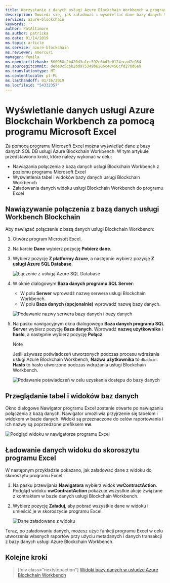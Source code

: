 ```yaml
---
title: Korzystanie z danych usługi Azure Blockchain Workbench w programie Microsoft Excel
description: Dowiedz się, jak załadować i wyświetlać dane bazy danych SQL DB usługi Azure Blockchain Workbench w programie Microsoft Excel.
services: azure-blockchain
keywords: ''
author: PatAltimore
ms.author: patricka
ms.date: 01/14/2019
ms.topic: article
ms.service: azure-blockchain
ms.reviewer: mmercuri
manager: femila
ms.openlocfilehash: 560958c2b420d3a1ec592e6bd7e0124ecad7c984
ms.sourcegitcommit: dede0c5cbb2bd975349b6286c48456cfd270d6e9
ms.translationtype: MT
ms.contentlocale: pl-PL
ms.lasthandoff: 01/16/2019
ms.locfileid: "54332357"
---
```

# <a name="view-azure-blockchain-workbench-data-with-microsoft-excel"></a>Wyświetlanie danych usługi Azure Blockchain Workbench za pomocą programu Microsoft Excel

Za pomocą programu Microsoft Excel można wyświetlać dane z bazy danych SQL DB usługi Azure Blockchain Workbench. W tym artykule przedstawiono kroki, które należy wykonać w celu:

* Nawiązania połączenia z bazą danych usługi Blockchain Workbench z poziomu programu Microsoft Excel
* Wyświetlenia tabel i widoków bazy danych usługi Blockchain Workbench
* Załadowania danych widoku usługi Blockchain Workbench do programu Excel

## <a name="connect-to-the-blockchain-workbench-database"></a>Nawiązywanie połączenia z bazą danych usługi Workbench Blockchain

Aby nawiązać połączenie z bazą danych usługi Blockchain Workbench:

1. Otwórz program Microsoft Excel.
2. Na karcie **Dane** wybierz pozycję **Pobierz dane**.
3. Wybierz pozycję **Z platformy Azure**, a następnie wybierz pozycję **Z usługi Azure SQL Database**.

   ![Łączenie z usługą Azure SQL Database](./media/data-excel/connect-sql-db.png)

4. W oknie dialogowym **Baza danych programu SQL Server**:

    * W polu **Serwer** wprowadź nazwę serwera usługi Blockchain Workbench.
    * W polu **Baza danych (opcjonalnie)** wprowadź nazwę bazy danych.

   ![Podawanie nazwy serwera bazy danych i bazy danych](./media/data-excel/provide-server-db.png)

5. Na pasku nawigacyjnym okna dialogowego **Baza danych programu SQL Server** wybierz pozycję **Baza danych**. Wprowadź **nazwę użytkownika** i **hasło**, a następnie wybierz pozycję **Połącz**.

    > [!NOTE]
    > Jeśli używasz poświadczeń utworzonych podczas procesu wdrażania usługi Azure Blockchain Workbench, **Nazwa użytkownika** to `dbadmin`. **Hasło** to hasło utworzone podczas wdrażania usługi Blockchain Workbench.
    
   ![Podawanie poświadczeń w celu uzyskania dostępu do bazy danych](./media/data-excel/provide-credentials.png)

## <a name="look-at-database-tables-and-views"></a>Przeglądanie tabel i widoków baz danych

Okno dialogowe Nawigator programu Excel zostanie otwarte po nawiązaniu połączenia z bazą danych. Nawigator umożliwia przyjrzenie się tabelom i widokom w bazie danych. Widoki są przeznaczone do celów raportowania i ich nazwy są poprzedzone prefiksem **vw**.

   ![Podgląd widoku w nawigatorze programu Excel](./media/data-excel/excel-navigator.png)

## <a name="load-view-data-into-an-excel-workbook"></a>Ładowanie danych widoku do skoroszytu programu Excel

W następnym przykładzie pokazano, jak załadować dane z widoku do skoroszytu programu Excel.

1. Na pasku przewijania **Nawigatora** wybierz widok **vwContractAction**. Podgląd widoku **vwContractAction** pokazuje wszystkie akcje związane z kontraktem w bazie danych usługi Blockchain Workbench.
2. Wybierz pozycję **Załaduj**, aby pobrać wszystkie dane w widoku i umieścić je w skoroszycie programu Excel.

   ![Dane załadowane z widoku](./media/data-excel/view-data.png)

Teraz, po załadowaniu danych, możesz użyć funkcji programu Excel w celu utworzenia własnych raportów przy użyciu metadanych i danych transakcji z bazy danych usługi Azure Blockchain Workbench.

## <a name="next-steps"></a>Kolejne kroki

> [!div class="nextstepaction"]
> [Widoki bazy danych w usłudze Azure Blockchain Workbench](database-views.md)